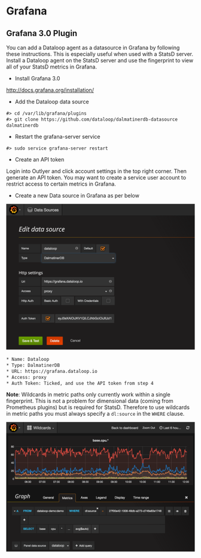 # Grafana

## Grafana 3.0 Plugin

You can add a Dataloop agent as a datasource in Grafana by following these instructions. This is especially useful when used with a StatsD server. Install a Dataloop agent on the StatsD server and use the fingerprint to view all of your StatsD metrics in Grafana.

* Install Grafana 3.0

<http://docs.grafana.org/installation/>

* Add the Dataloop data source

```
#> cd /var/lib/grafana/plugins
#> git clone https://github.com/dataloop/dalmatinerdb-datasource dalmatinerdb
```

* Restart the grafana-server service

```
#> sudo service grafana-server restart
```

* Create an API token

Login into Outlyer and click account settings in the top right corner. Then generate an API token. You may want to create a service user account to restrict access to certain metrics in Grafana. 

* Create a new Data source in Grafana as per below

![Grafana Datasource](../img/grafana_datasource.png)

    * Name: Dataloop
    * Type: DalmatinerDB
    * URL: https://grafana.dataloop.io
    * Access: proxy
    * Auth Token: Ticked, and use the API token from step 4

**Note**: Wildcards in metric paths only currently work within a single fingerprint. This is not a problem for dimensional data (coming from Prometheus plugins) but is required for StatsD. Therefore to use wildcards in metric paths you must always specify a `dl:source` in the `WHERE` clause.

![Grafana Wildcard](../img/grafana_wildcard.png)
